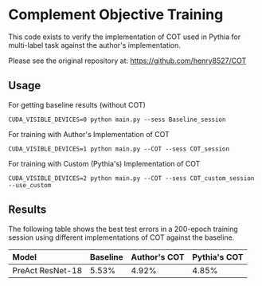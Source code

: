 # Complement Objective Training

This code exists to verify the implementation of COT used in Pythia for multi-label task against the author's implementation.  

Please see the original repository at: https://github.com/henry8527/COT

## Usage
For getting baseline results (without COT)
	
	CUDA_VISIBLE_DEVICES=0 python main.py --sess Baseline_session
	
For training with Author's Implementation of COT

	CUDA_VISIBLE_DEVICES=1 python main.py --COT --sess COT_session

For training with Custom (Pythia's) Implementation of COT

	CUDA_VISIBLE_DEVICES=2 python main.py --COT --sess COT_custom_session --use_custom

## Results

The following table shows the best test errors in a 200-epoch training session using different implementations of COT against the baseline. 

| Model              | Baseline  | Author's COT | Pythia's COT
|:-------------------|:---------------------|:---------------------|:---------------------|
| PreAct ResNet-18                |               5.53%  |              4.92%  |        4.85%
